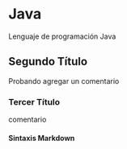 # Java
Lenguaje de programación Java

## Segundo Título 
Probando agregar un comentario
### Tercer Título
comentario
#### Sintaxis Markdown
